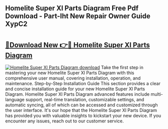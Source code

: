 ## Homelite Super Xl Parts Diagram Free Pdf Download - Part-Iht New Repair Owner Guide XypC2

# <h2><a href="http://dfsu9bz.blite.top/?on=Homelite+Super+Xl+Parts+Diagram">🔗Download New 👉🔴 Homelite Super Xl Parts Diagram</a></h2>

[![Homelite Super Xl Parts Diagram download](https://i.imgur.com/lujVjoI.png)](http://dfsu9bz.blite.top/?on=Homelite+Super+Xl+Parts+Diagram)
Take the first step in mastering your new Homelite Super Xl Parts Diagram with this comprehensive user manual, covering installation, operation, and maintenance. Step-by-Step Installation Guide This section provides a clear and concise installation guide for your new Homelite Super Xl Parts Diagram. Homelite Super Xl Parts Diagram advanced features include multi-language support, real-time translation, customizable settings, and automatic syncing, all of which can be accessed and customized through the user interface. It's our hope that the Homelite Super Xl Parts Diagram has provided you with valuable insights to kickstart your new device. If you encounter any issues, reach out to our customer service.
